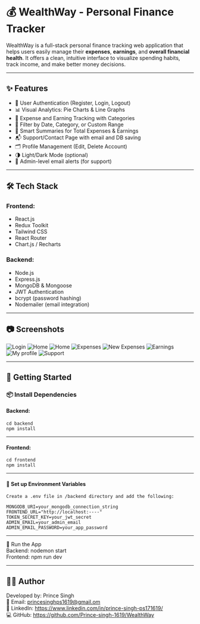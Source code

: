 # 💰 WealthWay - Personal Finance Tracker

WealthWay is a full-stack personal finance tracking web application that helps users easily manage their **expenses**, **earnings**, and **overall financial health**. It offers a clean, intuitive interface to visualize spending habits, track income, and make better money decisions.

---

## ✨ Features

- 🔐 User Authentication (Register, Login, Logout)
- 📊 Visual Analytics: Pie Charts & Line Graphs
- 🧾 Expense and Earning Tracking with Categories
- 📅 Filter by Date, Category, or Custom Range
- 🧠 Smart Summaries for Total Expenses & Earnings
- 📬 Support/Contact Page with email and DB saving
- 🗂 Profile Management (Edit, Delete Account)
- 🌗 Light/Dark Mode (optional)
- 🔧 Admin-level email alerts (for support)

---

## 🛠 Tech Stack

### Frontend:
- React.js
- Redux Toolkit
- Tailwind CSS
- React Router
- Chart.js / Recharts

### Backend:
- Node.js
- Express.js
- MongoDB & Mongoose
- JWT Authentication
- bcrypt (password hashing)
- Nodemailer (email integration)

---

## 📷 Screenshots

![Login](./client/src/assets/SS%201.png)
![Home](./client/src/assets//SS%202.png)
![Home](./client/src/assets/SS%203.png)
![Expenses](./client/src/assets/SS%204.png)
![New Expenses](./client/src/assets/SS%204.5.png)
![Earnings](./client/src/assets/SS%205.png)
![My profile](./client/src/assets/SS%206.png)
![Support](./client/src/assets/SS%207.png)

---

## 🧪 Getting Started

### 📦 Install Dependencies

#### Backend:
```terminal
cd backend
npm install
```

---

#### Frontend:
````terminal
cd frontend
npm install
````

---

#### 🔐 Set up Environment Variables
````terminal
Create a .env file in /backend directory and add the following:

MONGODB_URI=your_mongodb_connection_string
FRONTEND_URL="http://localhost:----"
TOKEN_SECRET_KEY=your_jwt_secret
ADMIN_EMAIL=your_admin_email
ADMIN_EMAIL_PASSWORD=your_app_password
````

---

🚀 Run the App  
Backend: nodemon start  
Frontend: npm run dev  

---

## 🙋‍♂️ Author  
Developed by: Prince Singh  
📧 Email: princesinghps1619@gmail.om  
🔗 LinkedIn: https://www.linkedin.com/in/prince-singh-ps171619/  
💻 GitHub: https://github.com/Prince-singh-1619/WealthWay

